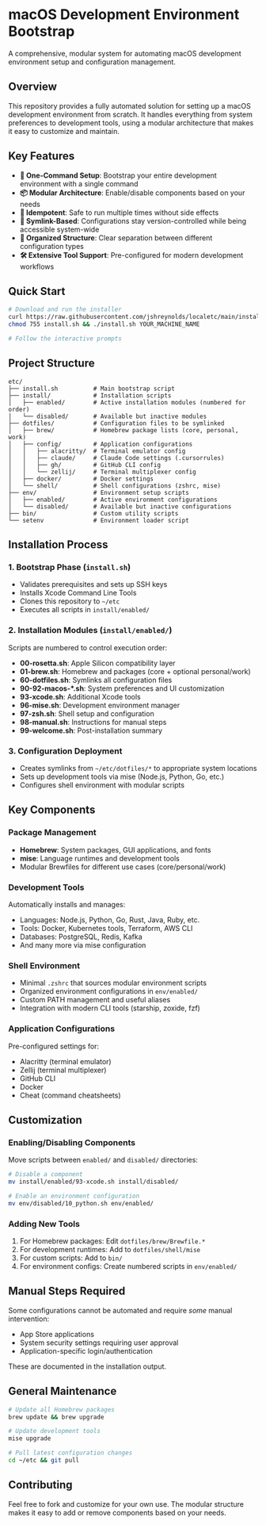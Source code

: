 # macOS Development Environment Bootstrap

A comprehensive, modular system for automating macOS development environment setup and configuration management.

## Overview

This repository provides a fully automated solution for setting up a macOS development environment from scratch. It handles everything from system preferences to development tools, using a modular architecture that makes it easy to customize and maintain.

## Key Features

- **🚀 One-Command Setup**: Bootstrap your entire development environment with a single command
- **📦 Modular Architecture**: Enable/disable components based on your needs
- **🔄 Idempotent**: Safe to run multiple times without side effects
- **🔗 Symlink-Based**: Configurations stay version-controlled while being accessible system-wide
- **🎯 Organized Structure**: Clear separation between different configuration types
- **🛠️ Extensive Tool Support**: Pre-configured for modern development workflows

## Quick Start

```bash
# Download and run the installer
curl https://raw.githubusercontent.com/jshreynolds/localetc/main/install.sh > install.sh
chmod 755 install.sh && ./install.sh YOUR_MACHINE_NAME

# Follow the interactive prompts
```

## Project Structure

```
etc/
├── install.sh          # Main bootstrap script
├── install/            # Installation scripts
│   ├── enabled/        # Active installation modules (numbered for order)
│   └── disabled/       # Available but inactive modules
├── dotfiles/           # Configuration files to be symlinked
│   ├── brew/           # Homebrew package lists (core, personal, work)
│   ├── config/         # Application configurations
│   │   ├── alacritty/  # Terminal emulator config
│   │   ├── claude/     # Claude Code settings (.cursorrules)
│   │   ├── gh/         # GitHub CLI config
│   │   └── zellij/     # Terminal multiplexer config
│   ├── docker/         # Docker settings
│   └── shell/          # Shell configurations (zshrc, mise)
├── env/                # Environment setup scripts
│   ├── enabled/        # Active environment configurations
│   └── disabled/       # Available but inactive configurations
├── bin/                # Custom utility scripts
└── setenv              # Environment loader script
```

## Installation Process

### 1. Bootstrap Phase (`install.sh`)
- Validates prerequisites and sets up SSH keys
- Installs Xcode Command Line Tools
- Clones this repository to `~/etc`
- Executes all scripts in `install/enabled/`

### 2. Installation Modules (`install/enabled/`)
Scripts are numbered to control execution order:

- **00-rosetta.sh**: Apple Silicon compatibility layer
- **01-brew.sh**: Homebrew and packages (core + optional personal/work)
- **60-dotfiles.sh**: Symlinks all configuration files
- **90-92-macos-*.sh**: System preferences and UI customization
- **93-xcode.sh**: Additional Xcode tools
- **96-mise.sh**: Development environment manager
- **97-zsh.sh**: Shell setup and configuration
- **98-manual.sh**: Instructions for manual steps
- **99-welcome.sh**: Post-installation summary

### 3. Configuration Deployment
- Creates symlinks from `~/etc/dotfiles/*` to appropriate system locations
- Sets up development tools via mise (Node.js, Python, Go, etc.)
- Configures shell environment with modular scripts

## Key Components

### Package Management
- **Homebrew**: System packages, GUI applications, and fonts
- **mise**: Language runtimes and development tools
- Modular Brewfiles for different use cases (core/personal/work)

### Development Tools
Automatically installs and manages:
- Languages: Node.js, Python, Go, Rust, Java, Ruby, etc.
- Tools: Docker, Kubernetes tools, Terraform, AWS CLI
- Databases: PostgreSQL, Redis, Kafka
- And many more via mise configuration

### Shell Environment
- Minimal `.zshrc` that sources modular environment scripts
- Organized environment configurations in `env/enabled/`
- Custom PATH management and useful aliases
- Integration with modern CLI tools (starship, zoxide, fzf)

### Application Configurations
Pre-configured settings for:
- Alacritty (terminal emulator)
- Zellij (terminal multiplexer)
- GitHub CLI
- Docker
- Cheat (command cheatsheets)

## Customization

### Enabling/Disabling Components
Move scripts between `enabled/` and `disabled/` directories:
```bash
# Disable a component
mv install/enabled/93-xcode.sh install/disabled/

# Enable an environment configuration
mv env/disabled/10_python.sh env/enabled/
```

### Adding New Tools
1. For Homebrew packages: Edit `dotfiles/brew/Brewfile.*`
2. For development runtimes: Add to `dotfiles/shell/mise`
3. For custom scripts: Add to `bin/`
4. For environment configs: Create numbered scripts in `env/enabled/`

## Manual Steps Required

Some configurations cannot be automated and require _some_ manual intervention:
- App Store applications
- System security settings requiring user approval
- Application-specific login/authentication

These are documented in the installation output.

## General Maintenance

```bash
# Update all Homebrew packages
brew update && brew upgrade

# Update development tools
mise upgrade

# Pull latest configuration changes
cd ~/etc && git pull
```

## Contributing

Feel free to fork and customize for your own use. The modular structure makes it easy to add or remove components based on your needs.
